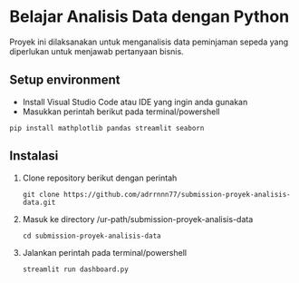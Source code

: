 # Belajar Analisis Data dengan Python

Proyek ini dilaksanakan untuk menganalisis data peminjaman sepeda yang diperlukan untuk menjawab pertanyaan bisnis.

## Setup environment
- Install Visual Studio Code atau IDE yang ingin anda gunakan
- Masukkan perintah berikut pada terminal/powershell

```
pip install mathplotlib pandas streamlit seaborn
```

## Instalasi

1. Clone repository berikut dengan perintah

   ```shell
   git clone https://github.com/adrrnnn77/submission-proyek-analisis-data.git
   ```

2. Masuk ke directory /ur-path/submission-proyek-analisis-data

    ```shell
    cd submission-proyek-analisis-data
    ```

3. Jalankan perintah pada terminal/powershell 

    ```shell
    streamlit run dashboard.py
    ```
